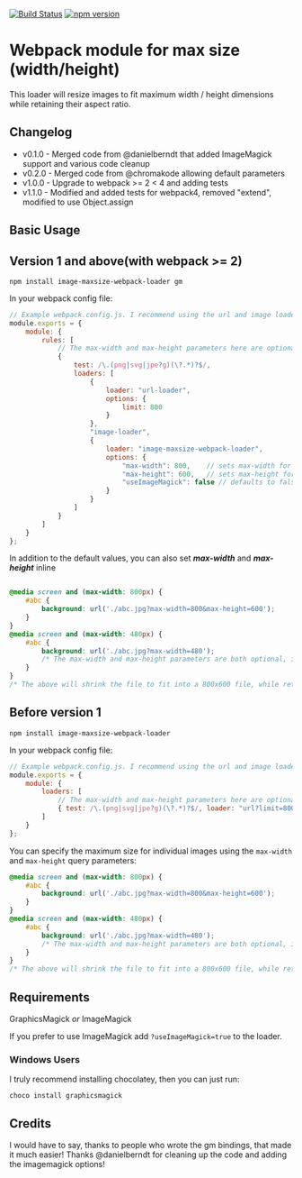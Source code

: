 [![Build Status](https://travis-ci.org/shekhei/image-maxsize-webpack-loader.svg?branch=master)](https://travis-ci.org/shekhei/image-maxsize-webpack-loader)
[![npm version](https://badge.fury.io/js/image-maxsize-webpack-loader.svg)](https://www.npmjs.com/package/image-maxsize-webpack-loader)

# Webpack module for max size (width/height)
This loader will resize images to fit maximum width / height dimensions while retaining their aspect ratio.

## Changelog
* v0.1.0 - Merged code from @danielberndt that added ImageMagick support and various code cleanup
* v0.2.0 - Merged code from @chromakode allowing default parameters
* v1.0.0 - Upgrade to webpack >= 2 < 4 and adding tests
* v1.1.0 - Modified and added tests for webpack4, removed "extend", modified to use Object.assign



## Basic Usage

## Version 1 and above(with webpack >= 2)
```
npm install image-maxsize-webpack-loader gm
```

In your webpack config file:

```js
// Example webpack.config.js. I recommend using the url and image loaders.
module.exports = {
    module: {
        rules: [
            // The max-width and max-height parameters here are optional. They set the default max dimensions for all images using this loader.
            { 
                test: /\.(png|svg|jpe?g)(\?.*)?$/,
                loaders: [
                    {
                        loader: "url-loader",
                        options: {
                            limit: 800
                        }
                    },
                    "image-loader",
                    {
                        loader: "image-maxsize-webpack-loader",
                        options: {
                            "max-width": 800,    // sets max-width for gm/imagemagick scaling, in pixels
                            "max-height": 600,   // sets max-height for gm/imagemagick scaling, in pixels
                            "useImageMagick": false // defaults to false, this controls the usage of imagemagick or graphicsmagick, when false, graphicsmagick is used
                        }
                    }
                ]
            }
        ]
    }
};
```

In addition to the default values, you can also set ***max-width*** and ***max-height*** inline

```css

@media screen and (max-width: 800px) {
    #abc {
        background: url('./abc.jpg?max-width=800&max-height=600');
    }
}
@media screen and (max-width: 480px) {
    #abc {
        background: url('./abc.jpg?max-width=480');
        /* The max-width and max-height parameters are both optional, if not provided the current height/width of the image will be used. */
    }
}
/* The above will shrink the file to fit into a 800x600 file, while retaining its aspect ratio. */
```


## Before version 1
```
npm install image-maxsize-webpack-loader
```

In your webpack config file:

```js
// Example webpack.config.js. I recommend using the url and image loaders.
module.exports = {
    module: {
        loaders: [
            // The max-width and max-height parameters here are optional. They set the default max dimensions for all images using this loader.
            { test: /\.(png|svg|jpe?g)(\?.*)?$/, loader: "url?limit=800!image!image-maxsize?max-width=800&max-height=600"}
        ]
    }
};
```

You can specify the maximum size for individual images using the `max-width` and `max-height` query parameters:

```css
@media screen and (max-width: 800px) {
    #abc {
        background: url('./abc.jpg?max-width=800&max-height=600');
    }
}
@media screen and (max-width: 480px) {
    #abc {
        background: url('./abc.jpg?max-width=480');
        /* The max-width and max-height parameters are both optional, if not provided the current height/width of the image will be used. */
    }
}
/* The above will shrink the file to fit into a 800x600 file, while retaining its aspect ratio. */
```

## Requirements
GraphicsMagick _or_ ImageMagick

If you prefer to use ImageMagick add `?useImageMagick=true` to the loader.

### Windows Users

I truly recommend installing chocolatey, then you can just run:

```
choco install graphicsmagick
```

Credits
-------
I would have to say, thanks to people who wrote the gm bindings, that made it much easier!
Thanks @danielberndt for cleaning up the code and adding the imagemagick options!
